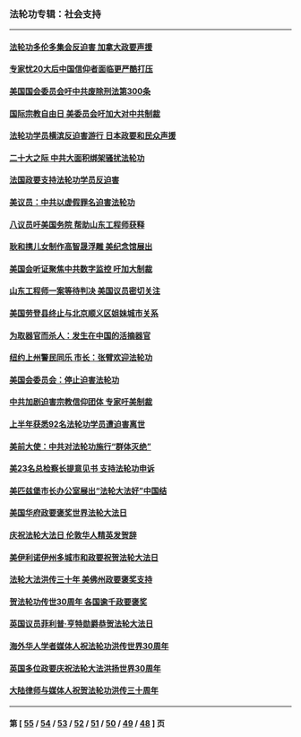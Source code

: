 ### 法轮功专辑：社会支持
---
#### [法轮功多伦多集会反迫害 加拿大政要声援](../../pages/nf4386/n13881303.md?01050430) 
#### [专家忧20大后中国信仰者面临更严酷打压](../../pages/nf4386/n13874993.md?01050430) 
#### [美国国会委员会吁中共废除刑法第300条](../../pages/nf4386/n13868121.md?01050430) 
#### [国际宗教自由日 美委员会吁加大对中共制裁](../../pages/nf4386/n13855021.md?01050430) 
#### [法轮功学员横滨反迫害游行 日本政要和民众声援](../../pages/nf4386/n13847132.md?01050430) 
#### [二十大之际 中共大面积绑架骚扰法轮功](../../pages/nf4386/n13846381.md?01050430) 
#### [法国政要支持法轮功学员反迫害](../../pages/nf4386/n13841970.md?01050430) 
#### [美议员：中共以虚假罪名迫害法轮功](../../pages/nf4386/n13841083.md?01050430) 
#### [八议员吁美国务院 帮助山东工程师获释](../../pages/nf4386/n13836379.md?01050430) 
#### [耿和携儿女制作高智晟浮雕 美纪念馆展出](../../pages/nf4386/n13829624.md?01050430) 
#### [美国会听证聚焦中共数字监控 吁加大制裁](../../pages/nf4386/n13825083.md?01050430) 
#### [山东工程师一案等待判决 美国议员密切关注](../../pages/nf4386/n13815065.md?01050430) 
#### [美国劳登县终止与北京顺义区姐妹城市关系](../../pages/nf4386/n13811030.md?01050430) 
#### [为取器官而杀人：发生在中国的活摘器官](../../pages/nf4386/n13794731.md?01050430) 
#### [纽约上州警民同乐 市长：张臂欢迎法轮功](../../pages/nf4386/n13794375.md?01050430) 
#### [美国会委员会：停止迫害法轮功](../../pages/nf4386/n13788164.md?01050430) 
#### [中共加剧迫害宗教信仰团体 专家吁美制裁](../../pages/nf4386/n13780252.md?01050430) 
#### [上半年获悉92名法轮功学员遭迫害离世](../../pages/nf4386/n13772701.md?01050430) 
#### [美前大使：中共对法轮功施行“群体灭绝”](../../pages/nf4386/n13771705.md?01050430) 
#### [美23名总检察长提意见书 支持法轮功申诉](../../pages/nf4386/n13766596.md?01050430) 
#### [美匹兹堡市长办公室展出“法轮大法好”中国结](../../pages/nf4386/n13749721.md?01050430) 
#### [美国华府政要褒奖世界法轮大法日](../../pages/nf4386/n13743770.md?01050430) 
#### [庆祝法轮大法日 伦敦华人精英发贺辞](../../pages/nf4386/n13741593.md?01050430) 
#### [美伊利诺伊州多城市和政要祝贺法轮大法日](../../pages/nf4386/n13737149.md?01050430) 
#### [法轮大法洪传三十年 美佛州政要褒奖支持](../../pages/nf4386/n13737103.md?01050430) 
#### [贺法轮功传世30周年 各国逾千政要褒奖](../../pages/nf4386/n13735828.md?01050430) 
#### [英国议员菲利普‧亨特勋爵恭贺法轮大法日](../../pages/nf4386/n13736187.md?01050430) 
#### [海外华人学者媒体人祝法轮功洪传世界30周年](../../pages/nf4386/n13735835.md?01050430) 
#### [英国多位政要庆祝法轮大法洪扬世界30周年](../../pages/nf4386/n13734739.md?01050430) 
#### [大陆律师与媒体人祝贺法轮功洪传三十周年](../../pages/nf4386/n13735062.md?01050430) 

---
#### 第 [ [55](./55.md?01050430) / [54](./54.md?01050430) / [53](./53.md?01050430) / [52](./52.md?01050430) / [51](./51.md?01050430) / [50](./50.md?01050430) / [49](./49.md?01050430) / [48](./48.md?01050430) ] 页
